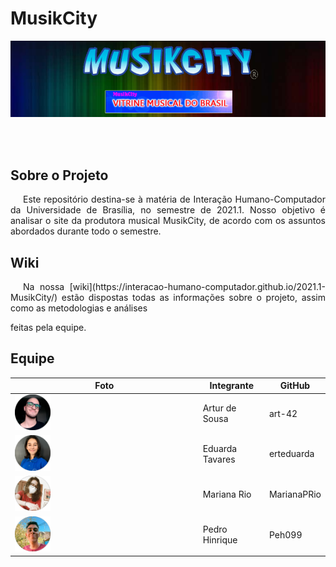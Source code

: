 # MusikCity

![](img/musikCity.png)

<br> <br/>

## Sobre o Projeto
<p style="text-indent: 20px; text-align: justify">Este repositório destina-se à matéria de Interação Humano-Computador da Universidade de Brasília, no semestre de 2021.1. Nosso objetivo é analisar o site da produtora musical MusikCity, de acordo com os assuntos abordados durante todo o semestre.</p>
  
## Wiki

<p style="text-indent: 20px; text-align: justify">Na nossa [wiki](https://interacao-humano-computador.github.io/2021.1-MusikCity/) estão dispostas todas as informações sobre o projeto, assim como as metodologias e análises</p>
feitas pela equipe. 
</p>

## Equipe

Foto                                 |Integrante      |GitHub
-------------------------------------|--------------  |------
<img src="img/Artur.png" width="20%">|Artur de Sousa  |art-42
<img src="img/Duda.png" width="20%"> |Eduarda Tavares |erteduarda
<img src="img/Mari.png" width="20%"> |Mariana Rio     |MarianaPRio
<img src="img/pedro.png" width="20%">|Pedro Hinrique  |Peh099
